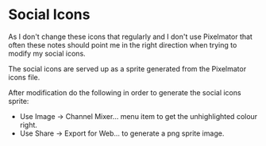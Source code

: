 # Social Icons

As I don't change these icons that regularly and I don't use Pixelmator that
often these notes should point me in the right direction when trying to modify
my social icons.

The social icons are served up as a sprite generated from the Pixelmator icons
file.

After modification do the following in order to generate the social icons
sprite:

 * Use Image -> Channel Mixer... menu item to get the unhighlighted colour
   right.
 * Use Share -> Export for Web... to generate a png sprite image.
